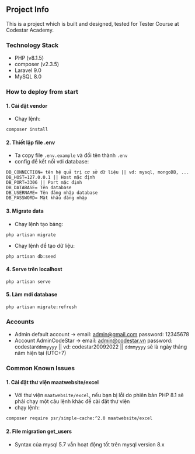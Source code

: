 ## Project Info

This is a project which is built and designed, tested for Tester Course at Codestar Academy.

### Technology Stack

-   PHP (v8.1.5)
-   composer (v2.3.5)
-   Laravel 9.0
-   MySQL 8.0

### How to deploy from start
#### 1. Cài đặt vendor
- Chạy lệnh:
```
composer install
```


#### 2. Thiết lập file .env
- Ta copy file `.env.example` và đổi tên thành `.env`
- config để kết nối với database:
```
DB_CONNECTION= tên hệ quả trị cơ sở dữ liệu || vd: mysql, mongoDB, ...
DB_HOST=127.0.0.1 || Host mặc định
DB_PORT=3306 || Port mặc định
DB_DATABASE= Tên database
DB_USERNAME= Tên đăng nhập database
DB_PASSWORD= Mật khẩu đăng nhập
```

#### 3. Migrate data
- Chạy lệnh tạo bảng:
```
php artisan migrate
```

- Chạy lệnh để tạo dữ liệu:
```
php artisan db:seed
```

#### 4. Serve trên localhost
```
php artisan serve
```

#### 5. Làm mới database
```
php artisan migrate:refresh
```
### Accounts
-   Admin default account -> email: admin@gmail.com
                            password: 12345678
-   Account AdminCodeStar -> email: admin@codestar.vn
                            password: codestar`ddmmyyyy` || vd: codestar20092022 || `ddmmyyyy` sẽ là ngày tháng năm hiện tại (UTC+7)

### Common Known Issues
#### 1. Cài đặt thư viện maatwebsite/excel
- Với thư viện `maatwebsite/excel`, nếu bạn bị lỗi do phiên bản PHP 8.1 sẽ phải chạy một câu lệnh khác để cài đăt thư viện
- chạy lệnh:
```
composer require psr/simple-cache:^2.0 maatwebsite/excel
```
#### 2. File migration get_users 
- Syntax của mysql 5.7 vẫn hoạt động tốt trên mysql version 8.x
